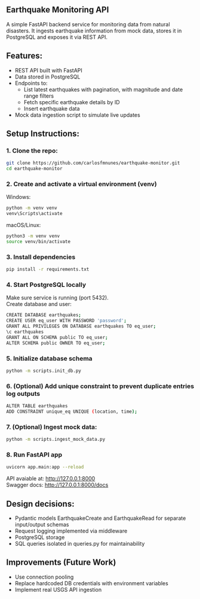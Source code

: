 ## Earthquake Monitoring API

A simple FastAPI backend service for monitoring data from natural disasters. It ingests earthquake information from mock data, stores it in PostgreSQL and exposes it via REST API.

## Features:
- REST API built with FastAPI
- Data stored in PostgreSQL
- Endpoints to:
  - List latest earthquakes with pagination, with magnitude and date range filters
  - Fetch specific earthquake details by ID
  - Insert earthquake data
- Mock data ingestion script to simulate live updates

## Setup Instructions:
### 1. Clone the repo:
```bash
git clone https://github.com/carlosfmnunes/earthquake-monitor.git
cd earthquake-monitor
```

### 2. Create and activate a virtual environment (venv)
Windows:  
```bash
python -m venv venv  
venv\Scripts\activate
```
macOS/Linux:

```bash
python3 -m venv venv  
source venv/bin/activate
```

### 3. Install dependencies
```bash
pip install -r requirements.txt
```


### 4. Start PostgreSQL locally
Make sure service is running (port 5432).  
Create database and user:  
```bash
CREATE DATABASE earthquakes;  
CREATE USER eq_user WITH PASSWORD 'password';  
GRANT ALL PRIVILEGES ON DATABASE earthquakes TO eq_user;
\c earthquakes  
GRANT ALL ON SCHEMA public TO eq_user;  
ALTER SCHEMA public OWNER TO eq_user;
```



### 5. Initialize database schema
```bash
python -m scripts.init_db.py
```


### 6. (Optional) Add unique constraint to prevent duplicate entries log outputs
```bash
ALTER TABLE earthquakes  
ADD CONSTRAINT unique_eq UNIQUE (location, time);
```


### 7. (Optional) Ingest mock data:
```bash
python -m scripts.ingest_mock_data.py
```


### 8. Run FastAPI app
```bash
uvicorn app.main:app --reload
```


API avaiable at: http://127.0.0.1:8000  
Swagger docs: http://127.0.0.1:8000/docs

## Design decisions:
- Pydantic models EarthquakeCreate and EarthquakeRead for separate input/output schemas  
- Request logging implemented via middleware  
- PostgreSQL storage  
- SQL queries isolated in queries.py for maintainability  

## Improvements (Future Work)
- Use connection pooling  
- Replace hardcoded DB credentials with environment variables  
- Implement real USGS API ingestion  
